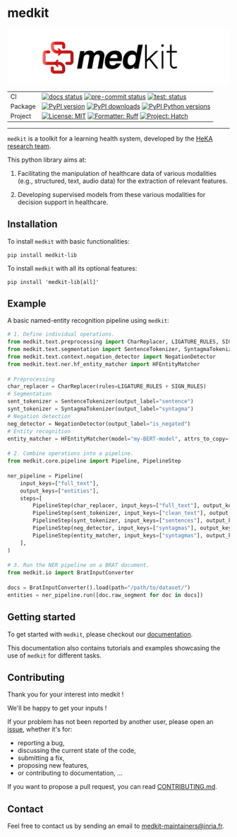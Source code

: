 # medkit

![medkit logo](https://github.com/medkit-lib/medkit/blob/main/docs/_static/medkit-logo.png?raw=true)

|         |                                                                                                                                                                                                                                                                                                                                                                                                                                                                            |
|---------|----------------------------------------------------------------------------------------------------------------------------------------------------------------------------------------------------------------------------------------------------------------------------------------------------------------------------------------------------------------------------------------------------------------------------------------------------------------------------|
| CI      | [![docs status](https://readthedocs.org/projects/medkit/badge/?version=latest)](https://medkit.readthedocs.io/en/latest/) [![pre-commit status](https://github.com/medkit-lib/medkit/actions/workflows/pre-commit.yaml/badge.svg)](https://github.com/medkit-lib/medkit/actions/workflows/pre-commit.yaml) [![test: status](https://github.com/medkit-lib/medkit/actions/workflows/test.yaml/badge.svg)](https://github.com/medkit-lib/medkit/actions/workflows/test.yaml) |
| Package | [![PyPI version](https://img.shields.io/pypi/v/medkit-lib.svg?logo=pypi&label=PyPI&logoColor=gold)](https://pypi.org/project/medkit-lib/) [![PyPI downloads](https://img.shields.io/pypi/dm/medkit-lib.svg?color=blue&label=Downloads&logo=pypi&logoColor=gold)](https://pypi.org/project/medkit-lib/) [![PyPI Python versions](https://img.shields.io/pypi/pyversions/medkit-lib.svg?logo=python&label=Python&logoColor=gold)](https://pypi.org/project/medkit-lib/)      |
| Project | [![License: MIT](https://img.shields.io/badge/License-MIT-green.svg)](https://spdx.org/licenses/MIT.html) [![Formatter: Ruff](https://img.shields.io/endpoint?url=https://raw.githubusercontent.com/astral-sh/ruff/main/assets/badge/v2.json)](https://github.com/astral-sh/ruff) [![Project: Hatch](https://img.shields.io/badge/%F0%9F%A5%9A-Hatch-4051b5.svg)](https://hatch.pypa.io)                                                                                   |

----

`medkit` is a toolkit for a learning health system, developed by the [HeKA research team](https://team.inria.fr/heka).

This python library aims at:

1. Facilitating the manipulation of healthcare data of various modalities (e.g., structured, text, audio data)
for the extraction of relevant features.

2. Developing supervised models from these various modalities for decision support in healthcare.

## Installation

To install `medkit` with basic functionalities:

```console
pip install medkit-lib
```

To install `medkit` with all its optional features:

```console
pip install 'medkit-lib[all]'
```

## Example

A basic named-entity recognition pipeline using `medkit`:

```python
# 1. Define individual operations.
from medkit.text.preprocessing import CharReplacer, LIGATURE_RULES, SIGN_RULES
from medkit.text.segmentation import SentenceTokenizer, SyntagmaTokenizer
from medkit.text.context.negation_detector import NegationDetector
from medkit.text.ner.hf_entity_matcher import HFEntityMatcher

# Preprocessing
char_replacer = CharReplacer(rules=LIGATURE_RULES + SIGN_RULES)
# Segmentation
sent_tokenizer = SentenceTokenizer(output_label="sentence")
synt_tokenizer = SyntagmaTokenizer(output_label="syntagma")
# Negation detection
neg_detector = NegationDetector(output_label="is_negated")
# Entity recognition
entity_matcher = HFEntityMatcher(model="my-BERT-model", attrs_to_copy=["is_negated"])

# 2. Combine operations into a pipeline.
from medkit.core.pipeline import Pipeline, PipelineStep

ner_pipeline = Pipeline(
    input_keys=["full_text"],
    output_keys=["entities"],
    steps=[
        PipelineStep(char_replacer, input_keys=["full_text"], output_keys=["clean_text"]),
        PipelineStep(sent_tokenizer, input_keys=["clean_text"], output_keys=["sentences"]),
        PipelineStep(synt_tokenizer, input_keys=["sentences"], output_keys=["syntagmas"]),
        PipelineStep(neg_detector, input_keys=["syntagmas"], output_keys=[]),
        PipelineStep(entity_matcher, input_keys=["syntagmas"], output_keys=["entities"]),
    ],
)

# 3. Run the NER pipeline on a BRAT document.
from medkit.io import BratInputConverter

docs = BratInputConverter().load(path="/path/to/dataset/")
entities = ner_pipeline.run([doc.raw_segment for doc in docs])
```

## Getting started

To get started with `medkit`, please checkout our [documentation](https://medkit.readthedocs.io/).

This documentation also contains tutorials and examples showcasing the use of `medkit` for different tasks.

## Contributing

Thank you for your interest into medkit !

We'll be happy to get your inputs !

If your problem has not been reported by another user, please open an
[issue](https://github.com/medkit-lib/medkit/issues), whether it's for:

* reporting a bug, 
* discussing the current state of the code, 
* submitting a fix, 
* proposing new features, 
* or contributing to documentation, ...

If you want to propose a pull request, you can read [CONTRIBUTING.md](./CONTRIBUTING.md).

## Contact

Feel free to contact us by sending an email to [medkit-maintainers@inria.fr](mailto:medkit-maintainers@inria.fr).
